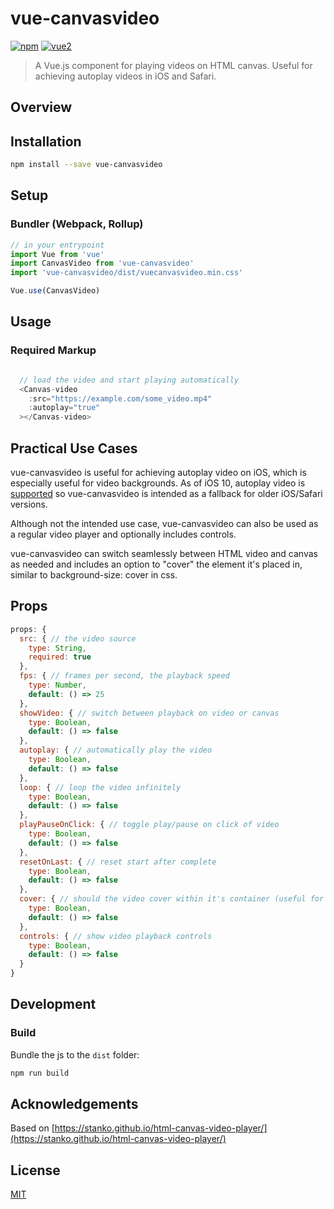 # vue-canvasvideo

[![npm](https://img.shields.io/npm/v/vue-canvasvideo.svg)](https://www.npmjs.com/package/vue-canvasvideo) [![vue2](https://img.shields.io/badge/vue-2.x-brightgreen.svg)](https://vuejs.org/)

> A Vue.js component for playing videos on HTML canvas. Useful for achieving autoplay videos in iOS and Safari.


## Overview

## Installation

```bash
npm install --save vue-canvasvideo
```

## Setup

### Bundler (Webpack, Rollup)

```js
// in your entrypoint
import Vue from 'vue'
import CanvasVideo from 'vue-canvasvideo'
import 'vue-canvasvideo/dist/vuecanvasvideo.min.css'

Vue.use(CanvasVideo)
```

## Usage

### Required Markup

```js

  // load the video and start playing automatically
  <Canvas-video
    :src="https://example.com/some_video.mp4"
    :autoplay="true"
  ></Canvas-video>

```

## Practical Use Cases

vue-canvasvideo is useful for achieving autoplay video on iOS, which is especially useful for video backgrounds. As of iOS 10, autoplay video is [supported](https://webkit.org/blog/6784/new-video-policies-for-ios/) so vue-canvasvideo is intended as a fallback for older iOS/Safari versions.

Although not the intended use case, vue-canvasvideo can also be used as a regular video player and optionally includes controls.

vue-canvasvideo can switch seamlessly between HTML video and canvas as needed and includes an option to "cover" the element it's placed in, similar to background-size: cover in css.

## Props

```js
props: {
  src: { // the video source
    type: String,
    required: true
  },
  fps: { // frames per second, the playback speed
    type: Number,
    default: () => 25
  },
  showVideo: { // switch between playback on video or canvas
    type: Boolean,
    default: () => false
  },
  autoplay: { // automatically play the video
    type: Boolean,
    default: () => false
  },
  loop: { // loop the video infinitely
    type: Boolean,
    default: () => false
  },
  playPauseOnClick: { // toggle play/pause on click of video
    type: Boolean,
    default: () => false
  },
  resetOnLast: { // reset start after complete
    type: Boolean,
    default: () => false
  },
  cover: { // should the video cover within it's container (useful for backgrounds)
    type: Boolean,
    default: () => false
  },
  controls: { // show video playback controls
    type: Boolean,
    default: () => false
  }
}
```

## Development

### Build

Bundle the js to the `dist` folder:

```bash
npm run build
```

## Acknowledgements
Based on [https://stanko.github.io/html-canvas-video-player/](https://stanko.github.io/html-canvas-video-player/)


## License

[MIT](http://opensource.org/licenses/MIT)
